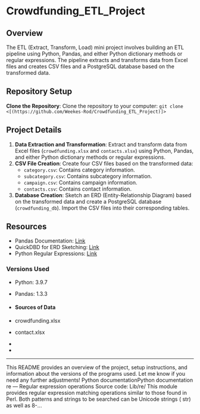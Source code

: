 # Crowdfunding_ETL_Project

## Overview
The ETL (Extract, Transform, Load) mini project involves building an ETL pipeline using Python, Pandas, and either Python dictionary methods or regular expressions. The pipeline extracts and transforms data from Excel files and creates CSV files and a PostgreSQL database based on the transformed data.

## Repository Setup
**Clone the Repository**: Clone the repository to your computer:
    ```
    git clone <[(https://github.com/Weekes-Rod/Crowdfunding_ETL_Project)]>
    ```

## Project Details
1. **Data Extraction and Transformation**: Extract and transform data from Excel files (`crowdfunding.xlsx` and `contacts.xlsx`) using Python, Pandas, and either Python dictionary methods or regular expressions.
2. **CSV File Creation**: Create four CSV files based on the transformed data:
   - `category.csv`: Contains category information.
   - `subcategory.csv`: Contains subcategory information.
   - `campaign.csv`: Contains campaign information.
   - `contacts.csv`: Contains contact information.
3. **Database Creation**: Sketch an ERD (Entity-Relationship Diagram) based on the transformed data and create a PostgreSQL database (`crowdfunding_db`). Import the CSV files into their corresponding tables.
   
## Resources
- Pandas Documentation: [Link](https://pandas.pydata.org/docs/)
- QuickDBD for ERD Sketching: [Link](https://www.quickdatabasediagrams.com/)
- Python Regular Expressions: [Link](https://docs.python.org/3/library/re.html)

### Versions Used
- Python: 3.9.7
- Pandas: 1.3.3

- #### Sources of Data
- crowdfunding.xlsx
- contact.xlsx

- 
- 
---
This README provides an overview of the project, setup instructions, and information about the versions of the programs used. Let me know if you need any further adjustments!
Python documentationPython documentation
re — Regular expression operations
Source code: Lib/re/ This module provides regular expression matching operations similar to those found in Perl. Both patterns and strings to be searched can be Unicode strings ( str) as well as 8-...

